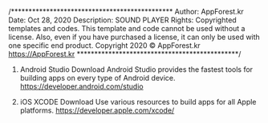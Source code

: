 /**********************************************
Author: AppForest.kr
Date: Oct 28, 2020
Description: SOUND PLAYER
Rights: Copyrighted templates and codes. This template and code cannot be used without a license. Also, even if you have purchased a license, it can only be used with one specific end product.
Copyright 2020 © AppForest.kr
https://AppForest.kr
**********************************************/

1. Android Studio Download
Android Studio provides the fastest tools for building apps on every type of Android device.
https://developer.android.com/studio

2. iOS XCODE Download
Use various resources to build apps for all Apple platforms.
https://developer.apple.com/xcode/
